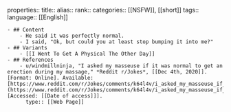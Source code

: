 properties::
title::
alias::
rank::
categories:: [[NSFW]], [[short]]
tags::
language:: [[English]]

	- ## Content
		- He said it was perfectly normal.
		- I said, "Ok, but could you at least stop bumping it into me?"
	- ## Variants
		- [[I Went To Get A Physical The Other Day]]
	- ## References
		- u/windmillninja, "I asked my masseuse if it was normal to get an erection during my massage," *Reddit r/Jokes*, [[Dec 4th, 2020]]. [Format: Online]. Available: [https://www.reddit.com/r/Jokes/comments/k64l4v/i_asked_my_masseuse_if_it_was_normal_to_get_an/](https://www.reddit.com/r/Jokes/comments/k64l4v/i_asked_my_masseuse_if_it_was_normal_to_get_an/). [Accessed: [[Date of access]]].
		  type:: [[Web Page]]